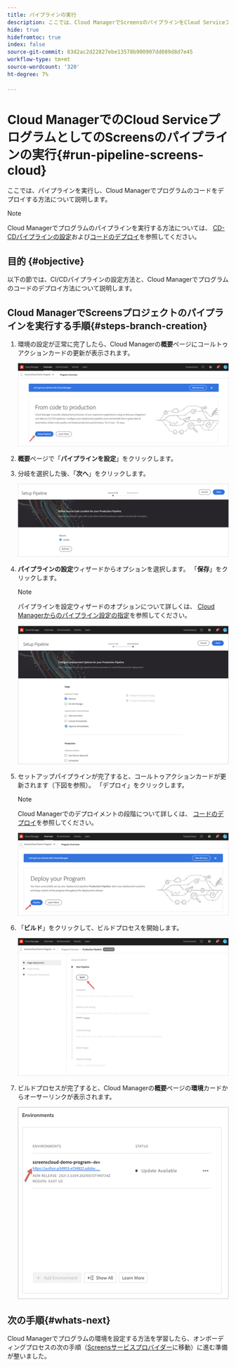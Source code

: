 ```yaml
---
title: パイプラインの実行
description: ここでは、Cloud ManagerでScreensのパイプラインをCloud Serviceプロジェクトとして実行する方法について説明します。
hide: true
hidefromtoc: true
index: false
source-git-commit: 83d2ac2d22827ebe13578b900907dd089d8d7e45
workflow-type: tm+mt
source-wordcount: '320'
ht-degree: 7%

---
```



# Cloud ManagerでのCloud ServiceプログラムとしてのScreensのパイプラインの実行{#run-pipeline-screens-cloud}

ここでは、パイプラインを実行し、Cloud Managerでプログラムのコードをデプロイする方法について説明します。

>[!NOTE]
>Cloud Managerでプログラムのパイプラインを実行する方法については、 [CD-CDパイプラインの設定](https://experienceleague.adobe.com/docs/experience-manager-cloud-service/implementing/using-cloud-manager/configure-pipeline.html?lang=en)および[コードのデプロイ](https://experienceleague.adobe.com/docs/experience-manager-cloud-service/implementing/using-cloud-manager/deploy-code.html?lang=ja)を参照してください。

## 目的 {#objective}

以下の節では、CI/CDパイプラインの設定方法と、Cloud Managerでプログラムのコードのデプロイ方法について説明します。

## Cloud ManagerでScreensプロジェクトのパイプラインを実行する手順{#steps-branch-creation}

1. 環境の設定が正常に完了したら、Cloud Managerの&#x200B;**概要**&#x200B;ページにコールトゥアクションカードの更新が表示されます。

   ![画像](/help/screens-cloud/assets/onboarding/add-environ3.png)

1. **概要**&#x200B;ページで「**パイプラインを設定**」をクリックします。

1. 分岐を選択した後、「**次へ**」をクリックします。

   ![画像](/help/screens-cloud/assets/onboarding/run-pipeline1.png)

1. **パイプラインの設定**&#x200B;ウィザードからオプションを選択します。 「**保存**」をクリックします。

   >[!NOTE]
   >パイプラインを設定ウィザードのオプションについて詳しくは、 [Cloud Managerからのパイプライン設定の指定](https://experienceleague.adobe.com/docs/experience-manager-cloud-service/implementing/using-cloud-manager/configure-pipeline.html?lang=en)を参照してください。

   ![画像](/help/screens-cloud/assets/onboarding/run-pipeline2-a.png)

1. セットアップパイプラインが完了すると、コールトゥアクションカードが更新されます（下図を参照）。 「デプロイ」をクリックします。

   >[!NOTE]
   >Cloud Managerでのデプロイメントの段階について詳しくは、 [コードのデプロイ](https://experienceleague.adobe.com/docs/experience-manager-cloud-service/implementing/using-cloud-manager/deploy-code.html?lang=en)を参照してください。

   ![画像](/help/screens-cloud/assets/onboarding/run-pipeline3.png)

1. 「**ビルド**」をクリックして、ビルドプロセスを開始します。

   ![画像](/help/screens-cloud/assets/onboarding/run-pipeline4.png)

1. ビルドプロセスが完了すると、Cloud Managerの&#x200B;**概要**&#x200B;ページの&#x200B;**環境**&#x200B;カードからオーサーリンクが表示されます。

   ![画像](/help/screens-cloud/assets/onboarding/run-pipeline5.png)

## 次の手順{#whats-next}

Cloud Managerでプログラムの環境を設定する方法を学習したら、オンボーディングプロセスの次の手順（[Screensサービスプロバイダー](/help/screens-cloud/configuring/navigating-to-screens-services-provider.md)に移動）に進む準備が整いました。